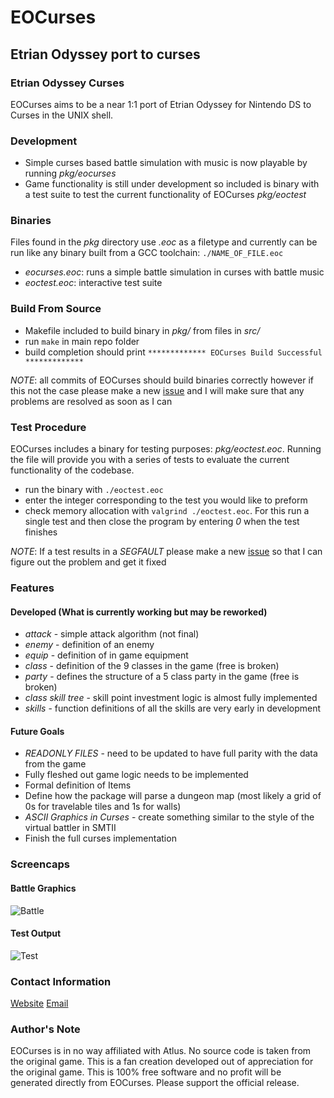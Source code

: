 # EOCurses
## Etrian Odyssey port to curses

### Etrian Odyssey Curses
EOCurses aims to be a near 1:1 port of Etrian Odyssey for Nintendo DS to Curses in the UNIX shell.

### Development
* Simple curses based battle simulation with music is now playable by running *pkg/eocurses*
* Game functionality is still under development so included is binary with a test suite to test the current functionality of EOCurses *pkg/eoctest*

### Binaries
Files found in the *pkg* directory use *.eoc* as a filetype and currently can be run like any binary built from a GCC toolchain: `./NAME_OF_FILE.eoc`
* *eocurses.eoc*: runs a simple battle simulation in curses with battle music
* *eoctest.eoc*: interactive test suite

### Build From Source
* Makefile included to build binary in *pkg/* from files in *src/*
* run `make` in main repo folder
* build completion should print `************* EOCurses Build Successful *************`

*NOTE*: all commits of EOCurses should build binaries correctly however if this not the case please make a new [issue](https://github.com/electra13x7777/EOCurses/issues) and I will make sure that any problems are resolved as soon as I can

### Test Procedure
EOCurses includes a binary for testing purposes: *pkg/eoctest.eoc*. Running the file will provide you with a series of tests to evaluate the current functionality of the codebase.
* run the binary with `./eoctest.eoc`
* enter the integer corresponding to the test you would like to preform
* check memory allocation with `valgrind ./eoctest.eoc`. For this run a single test and then close the program by entering *0* when the test finishes

*NOTE*: If a test results in a *SEGFAULT* please make a new [issue](https://github.com/electra13x7777/EOCurses/issues) so that I can figure out the problem and get it fixed

### Features

#### Developed (What is currently working but may be reworked)
* *attack* - simple attack algorithm (not final)
* *enemy* - definition of an enemy
* *equip* - definition of in game equipment
* *class* - definition of the 9 classes in the game (free is broken)
* *party* - defines the structure of a 5 class party in the game (free is broken)
* *class skill tree* - skill point investment logic is almost fully implemented
* *skills* - function definitions of all the skills are very early in development

#### Future Goals
* *READONLY FILES* - need to be updated to have full parity with the data from the game
* Fully fleshed out game logic needs to be implemented
* Formal definition of Items
* Define how the package will parse a dungeon map (most likely a grid of 0s for travelable tiles and 1s for walls)
* *ASCII Graphics in Curses* - create something similar to the style of the virtual battler in SMTII
* Finish the full curses implementation

### Screencaps

#### Battle Graphics
![Battle](https://i.imgur.com/cqixGQ5.png)

#### Test Output
![Test](https://i.imgur.com/GhUwuy4.png)

### Contact Information
[Website](http://www.alexbarney.xyz/)
[Email](mailto:alex@alexbarney.xyz)

### Author's Note
EOCurses is in no way affiliated with Atlus. No source code is taken from the original game. This is a fan creation developed out of appreciation for the original game. This is 100% free software and no profit will be generated directly from EOCurses. Please support the official release.
